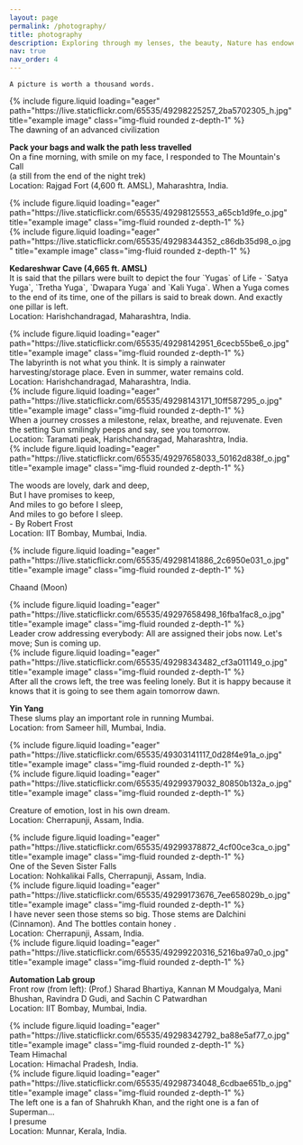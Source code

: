 ```yaml
---
layout: page
permalink: /photography/
title: photography
description: Exploring through my lenses, the beauty, Nature has endowed us with.
nav: true
nav_order: 4
---
```


`A picture is worth a thousand words.`


<div class="row">
    <div class="col-sm-8">
        {% include figure.liquid loading="eager" path="https://live.staticflickr.com/65535/49298225257_2ba5702305_h.jpg" title="example image" class="img-fluid rounded z-depth-1" %}
    </div>
    <div class="col-sm-4 d-flex align-items-center">
        <div class="caption">
            The dawning of an advanced civilization
        </div>
    </div>
</div>

<div class="row">
    <div class="col-sm-4 d-flex align-items-center">
        <div class="caption">
            <p><strong>Pack your bags and walk the path less travelled</strong><br>
            On a fine morning, with smile on my face, I responded to The Mountain's Call <br> (a still from the end of the night trek) <br>
            Location: Rajgad Fort (4,600 ft. AMSL), Maharashtra, India.
            </p>
        </div>
    </div>
    <div class="col-sm-8">
        {% include figure.liquid loading="eager" path="https://live.staticflickr.com/65535/49298125553_a65cb1d9fe_o.jpg" title="example image" class="img-fluid rounded z-depth-1" %}
    </div>
</div>

<div class="row">
    <div class="col-sm mt-3 mt-md-0 text-center">
        {% include figure.liquid loading="eager" path="https://live.staticflickr.com/65535/49298344352_c86db35d98_o.jpg" title="example image" class="img-fluid rounded z-depth-1" %}
        <div class="caption">
        <p><strong>Kedareshwar Cave (4,665 ft. AMSL)</strong><br>
        It is said that the pillars were built to depict the four `Yugas` of Life - `Satya Yuga`, `Tretha Yuga`, `Dwapara Yuga` and `Kali Yuga`. When a Yuga comes to the end of its time, one of the pillars is said to break down. And exactly one pillar is left. <br>
        Location: Harishchandragad, Maharashtra, India.
        </p>
        </div>
    </div>
    <div class="col-sm mt-3 mt-md-0 text-center">
        {% include figure.liquid loading="eager" path="https://live.staticflickr.com/65535/49298142951_6cecb55be6_o.jpg" title="example image" class="img-fluid rounded z-depth-1" %}
        <div class="caption">
        The labyrinth is not what you think. It is simply a rainwater harvesting/storage place. Even in summer, water remains cold.<br>
        Location: Harishchandragad, Maharashtra, India.
        </div>
    </div>
    <div class="col-sm mt-3 mt-md-0 text-center">
        {% include figure.liquid loading="eager" path="https://live.staticflickr.com/65535/49298143171_10ff587295_o.jpg" title="example image" class="img-fluid rounded z-depth-1" %}
        <div class="caption">
        When a journey crosses a milestone, relax, breathe, and rejuvenate. Even the setting Sun smilingly peeps and say, see you tomorrow. <br>
        Location: Taramati peak, Harishchandragad, Maharashtra, India.
        </div>
    </div>
</div>

<div class="row">
    <div class="col-sm-8">
        {% include figure.liquid loading="eager" path="https://live.staticflickr.com/65535/49297658033_50162d838f_o.jpg" title="example image" class="img-fluid rounded z-depth-1" %}
    </div>
    <div class="col-sm-4 d-flex align-items-center">
        <div class="caption">
            <p>The woods are lovely, dark and deep, <br> But I have promises to keep, <br> And miles to go before I sleep, <br> And miles to go before I sleep. <br> - By Robert Frost <br>
            Location: IIT Bombay, Mumbai, India.</p>
        </div>
    </div>
</div>



<div class="row">
    <div class="col-sm mt-3 mt-md-0 text-center">
        {% include figure.liquid loading="eager" path="https://live.staticflickr.com/65535/49298141886_2c6950e031_o.jpg" title="example image" class="img-fluid rounded z-depth-1" %}
        <div class="caption">
        <p>Chaand (Moon)
        </p>
        </div>
    </div>
    <div class="col-sm mt-3 mt-md-0 text-center">
        {% include figure.liquid loading="eager" path="https://live.staticflickr.com/65535/49297658498_16fba1fac8_o.jpg" title="example image" class="img-fluid rounded z-depth-1" %}
        <div class="caption">
        Leader crow addressing everybody: All are assigned their jobs now. Let's move; Sun is coming up.
        </div>
    </div>
    <div class="col-sm mt-3 mt-md-0 text-center">
        {% include figure.liquid loading="eager" path="https://live.staticflickr.com/65535/49298343482_cf3a011149_o.jpg" title="example image" class="img-fluid rounded z-depth-1" %}
        <div class="caption">
        After all the crows left, the tree was feeling lonely. But it is happy because it knows that it is going to see them again tomorrow dawn.
        </div>
    </div>
</div>


<div class="row">
    <div class="col-sm-4 d-flex align-items-center">
        <div class="caption">
            <p><strong>Yin Yang</strong><br>
            These slums play an important role in running Mumbai.<br>Location: from Sameer hill, Mumbai, India.
            </p>
        </div>
    </div>
    <div class="col-sm-8">
        {% include figure.liquid loading="eager" path="https://live.staticflickr.com/65535/49303141117_0d28f4e91a_o.jpg" title="example image" class="img-fluid rounded z-depth-1" %}
    </div>
</div>


<div class="row">
    <div class="col-sm mt-3 mt-md-0 text-center">
        {% include figure.liquid loading="eager" path="https://live.staticflickr.com/65535/49299379032_80850b132a_o.jpg" title="example image" class="img-fluid rounded z-depth-1" %}
        <div class="caption">
        <p>Creature of emotion, lost in his own dream.<br>Location: Cherrapunji, Assam, India.
        </p>
        </div>
    </div>
    <div class="col-sm mt-3 mt-md-0 text-center">
        {% include figure.liquid loading="eager" path="https://live.staticflickr.com/65535/49299378872_4cf00ce3ca_o.jpg" title="example image" class="img-fluid rounded z-depth-1" %}
        <div class="caption">
        One of the Seven Sister Falls <br>Location: Nohkalikai Falls, Cherrapunji, Assam, India.
        </div>
    </div>
    <div class="col-sm mt-3 mt-md-0 text-center">
        {% include figure.liquid loading="eager" path="https://live.staticflickr.com/65535/49299173676_7ee658029b_o.jpg" title="example image" class="img-fluid rounded z-depth-1" %}
        <div class="caption">
        I have never seen those stems so big. Those stems are Dalchini (Cinnamon). And The bottles contain honey <i class="fa-solid fa-face-laugh-squint"></i>.<br> Location: Cherrapunji, Assam, India.
        </div>
    </div>
</div>


<div class="row">
    <div class="col-sm mt-3 mt-md-0 text-center">
        {% include figure.liquid loading="eager" path="https://live.staticflickr.com/65535/49299220316_5216ba97a0_o.jpg" title="example image" class="img-fluid rounded z-depth-1" %}
        <div class="caption">
        <p><strong>Automation Lab group</strong> <br> Front row (from left): (Prof.) Sharad Bhartiya, Kannan M Moudgalya, Mani Bhushan, Ravindra D Gudi, and Sachin C Patwardhan<br> Location: IIT Bombay, Mumbai, India.
        </p>
        </div>
    </div>
    <div class="col-sm mt-3 mt-md-0 text-center">
        {% include figure.liquid loading="eager" path="https://live.staticflickr.com/65535/49298342792_ba88e5af77_o.jpg" title="example image" class="img-fluid rounded z-depth-1" %}
        <div class="caption">
        Team Himachal<br> Location: Himachal Pradesh, India.
        </div>
    </div>
    <div class="col-sm mt-3 mt-md-0 text-center">
        {% include figure.liquid loading="eager" path="https://live.staticflickr.com/65535/49298734048_6cdbae651b_o.jpg" title="example image" class="img-fluid rounded z-depth-1" %}
        <div class="caption">
        The left one is a fan of Shahrukh Khan, and the right one is a fan of Superman... <br> I presume <i class="fa-solid fa-face-laugh-squint"></i><br> Location: Munnar, Kerala, India.
        </div>
    </div>
</div>

